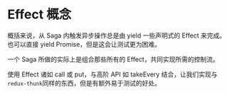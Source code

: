 # Effect 概念

概括来说，从 Saga 内触发异步操作总是由 yield 一些声明式的 Effect 来完成。也可以直接 yield Promise，但是这会让测试更为困难。

一个 Saga 所做的实际上是组合那些所有的 Effect，共同实现所需的控制流。

使用 Effect 诸如 call 或 put，与高阶 API 如 takeEvery 结合，让我们实现与 `redux-thunk`同样的东西，但是有额外易于测试的好处。